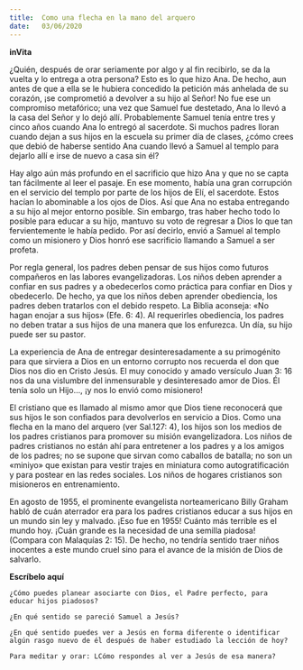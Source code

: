 ```yaml
---
title:  Como una flecha en la mano del arquero
date:   03/06/2020
---
```


**inVita**

¿Quién, después de orar seriamente por algo y al fin recibirlo, se da la vuelta y lo entrega a otra persona? Esto es lo que hizo Ana. De hecho, aun antes de que a ella se le hubiera concedido la petición más anhelada de su corazón, ¡se comprometió a devolver a su hijo al Señor! No fue ese un compromiso metafórico; una vez que Samuel fue destetado, Ana lo llevó a la casa del Señor y lo dejó allí. Probablemente Samuel tenía entre tres y cinco años cuando Ana lo entregó al sacerdote. Si muchos padres lloran cuando dejan a sus hijos en la escuela su primer día de clases, ¿cómo crees que debió de haberse sentido Ana cuando llevó a Samuel al templo para dejarlo allí e irse de nuevo a casa sin él?

Hay algo aún más profundo en el sacrificio que hizo Ana y que no se capta tan fácilmente al leer el pasaje. En ese momento, había una gran corrupción en el servicio del templo por parte de los hijos de Elí, el sacerdote. Estos hacían lo abominable a los ojos de Dios. Así que Ana no estaba entregando a su hijo al mejor entorno posible. Sin embargo, tras haber hecho todo lo posible para educar a su hijo, mantuvo su voto de regresar a Dios lo que tan fervientemente le había pedido. Por así decirlo, envió a Samuel al templo como un misionero y Dios honró ese sacrificio llamando a Samuel a ser profeta.

Por regla general, los padres deben pensar de sus hijos como futuros compañeros en las labores evangelizadoras. Los niños deben aprender a confiar en sus padres y a obedecerlos como práctica para confiar en Dios y obedecerlo. De hecho, ya que los niños deben aprender obediencia, los padres deben tratarlos con el debido respeto. La Biblia aconseja: «No hagan enojar a sus hijos» (Efe. 6: 4). Al requerirles obediencia, los padres no deben tratar a sus hijos de una manera que los enfurezca. Un día, su hijo puede ser su pastor.

La experiencia de Ana de entregar desinteresadamente a su primogénito para que sirviera a Dios en un entorno corrupto nos recuerda el don que Dios nos dio en Cristo Jesús. El muy conocido y amado versículo Juan 3: 16 nos da una vislumbre del inmensurable y desinteresado amor de Dios. Él tenía solo un Hijo..., ¡y nos lo envió como misionero!

El cristiano que es llamado al mismo amor que Dios tiene reconocerá que sus hijos le son confiados para devolverlos en servicio a Dios. Como una flecha en la mano del arquero (ver Sal.127: 4), los hijos son los medios de los padres cristianos para promover su misión evangelizadora. Los niños de padres cristianos no están ahí para entretener a los padres y a los amigos de los padres; no se supone que sirvan como caballos de batalla; no son un «miniyo» que existan para vestir trajes en miniatura como autogratificación y para postear en las redes sociales. Los niños de hogares cristianos son misioneros en entrenamiento.

En agosto de 1955, el prominente evangelista norteamericano Billy Graham habló de cuán aterrador era para los padres cristianos educar a sus hijos en un mundo sin ley y malvado. ¡Eso fue en 1955! Cuánto más terrible es el mundo hoy. ¡Cuán grande es la necesidad de una semilla piadosa! (Compara con Malaquías 2: 15). De hecho, no tendría sentido traer niños inocentes a este mundo cruel sino para el avance de la misión de Dios de salvarlo.

**Escríbelo aquí**

`¿Cómo puedes planear asociarte con Dios, el Padre perfecto, para educar hijos piadosos?`

`¿En qué sentido se pareció Samuel a Jesús?`

`¿En qué sentido puedes ver a Jesús en forma diferente o identificar algún rasgo nuevo de él después de haber estudiado la lección de hoy?`

`Para meditar y orar: LCómo respondes al ver a Jesús de esa manera?`
